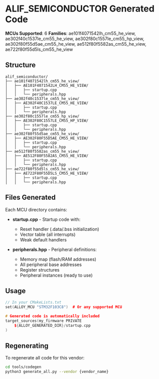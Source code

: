 # ALIF_SEMICONDUCTOR Generated Code

**MCUs Supported**: 6
**Families**: ae101f4071542lh_cm55_he_view, ae302f40c1537le_cm55_he_view, ae302f80c1557le_cm55_hp_view, ae302f80f55d5ae_cm55_he_view, ae512f80f5582as_cm55_he_view, ae722f80f55d5ls_cm55_he_view

## Structure

```
alif_semiconductor/
├── ae101f4071542lh_cm55_he_view/
│   ├── AE101F4071542LH_CM55_HE_VIEW/
│   │   ├── startup.cpp
│   │   └── peripherals.hpp
├── ae302f40c1537le_cm55_he_view/
│   ├── AE302F40C1537LE_CM55_HE_VIEW/
│   │   ├── startup.cpp
│   │   └── peripherals.hpp
├── ae302f80c1557le_cm55_hp_view/
│   ├── AE302F80C1557LE_CM55_HP_VIEW/
│   │   ├── startup.cpp
│   │   └── peripherals.hpp
├── ae302f80f55d5ae_cm55_he_view/
│   ├── AE302F80F55D5AE_CM55_HE_VIEW/
│   │   ├── startup.cpp
│   │   └── peripherals.hpp
├── ae512f80f5582as_cm55_he_view/
│   ├── AE512F80F5582AS_CM55_HE_VIEW/
│   │   ├── startup.cpp
│   │   └── peripherals.hpp
├── ae722f80f55d5ls_cm55_he_view/
│   ├── AE722F80F55D5LS_CM55_HE_VIEW/
│   │   ├── startup.cpp
│   │   └── peripherals.hpp
```

## Files Generated

Each MCU directory contains:

- **startup.cpp** - Startup code with:
  - Reset handler (.data/.bss initialization)
  - Vector table (all interrupts)
  - Weak default handlers

- **peripherals.hpp** - Peripheral definitions:
  - Memory map (flash/RAM addresses)
  - All peripheral base addresses
  - Register structures
  - Peripheral instances (ready to use)

## Usage

```cpp
// In your CMakeLists.txt
set(ALLOY_MCU "STM32F103C8")  # Or any supported MCU

# Generated code is automatically included
target_sources(my_firmware PRIVATE
    ${ALLOY_GENERATED_DIR}/startup.cpp
)
```

## Regenerating

To regenerate all code for this vendor:

```bash
cd tools/codegen
python3 generate_all.py --vendor {vendor_name}
```

